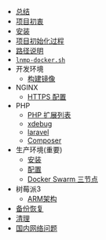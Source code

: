 * [总结](README.md)
* [项目初衷](why.md)
* [安装](install.md)
* [项目初始化过程](init.md)
* [路径说明](path.md)
* [`lnmp-docker.sh`](cli.md)
* 开发环境
  * [构建镜像](development.md)
* NGINX
  * [HTTPS 配置](nginx-with-https.md)
* PHP
  * [PHP 扩展列表](php.md)
  * [xdebug](xdebug.md)
  * [laravel](laravel.md)
  * [Composer](composer.md)
* 生产环境(重要)
  * [安装](production/install.md)
  * [配置](production/README.md)
  * [Docker Swarm 三节点](production/swarm.md)
* 树莓派3
  * [ARM架构](arm.md)
* [备份恢复](backup.md)
* [清理](cleanup.md)
* [国内网络问题](cn.md)
